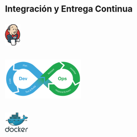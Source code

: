 <h1 class="title">Integración y Entrega Continua</h1>


<div>
<img src="media\images\logo.png" alt="Jenkins" style="margin: 15px 0px;
                                                    background: none;
                                                    border: 0;
                                                    box-shadow: none;
                                                    width: 10%">

<img src="media\images\devops.png" alt="devops" style="margin: 15px 0px;
                                                    background: none;
                                                    border: 0;
                                                    box-shadow: none;
                                                    width: 50%">

<img src="media\svg\docker-official.svg" alt="Docker" style="margin: 15px 0px;
                                                    background: none;
                                                    border: 0;
                                                    box-shadow: none;
                                                    width: 15%">

</div>

